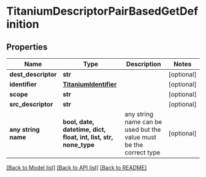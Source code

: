 # TitaniumDescriptorPairBasedGetDefinition


## Properties
Name | Type | Description | Notes
------------ | ------------- | ------------- | -------------
**dest_descriptor** | **str** |  | [optional] 
**identifier** | [**TitaniumIdentifier**](TitaniumIdentifier.md) |  | [optional] 
**scope** | **str** |  | [optional] 
**src_descriptor** | **str** |  | [optional] 
**any string name** | **bool, date, datetime, dict, float, int, list, str, none_type** | any string name can be used but the value must be the correct type | [optional]

[[Back to Model list]](../README.md#documentation-for-models) [[Back to API list]](../README.md#documentation-for-api-endpoints) [[Back to README]](../README.md)



